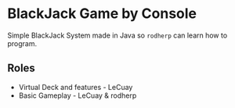 # BlackJack Game by Console
Simple BlackJack System made in Java so `rodherp` can learn how to program.

## Roles
+ Virtual Deck and features - LeCuay
+ Basic Gameplay - LeCuay & rodherp 
